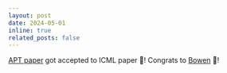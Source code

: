 ```yaml
---
layout: post
date: 2024-05-01
inline: true
related_posts: false
---
```

[APT paper](/publications/#zhaoAPTAdaptivePruning2024) got accepted to ICML paper 🎉! Congrats to [Bowen](https://roim1998.github.io/) 👏!